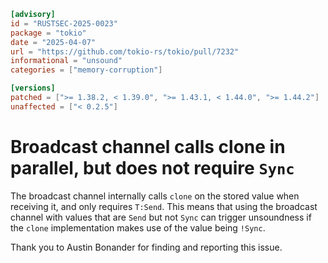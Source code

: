 ```toml
[advisory]
id = "RUSTSEC-2025-0023"
package = "tokio"
date = "2025-04-07"
url = "https://github.com/tokio-rs/tokio/pull/7232"
informational = "unsound"
categories = ["memory-corruption"]

[versions]
patched = [">= 1.38.2, < 1.39.0", ">= 1.43.1, < 1.44.0", ">= 1.44.2"]
unaffected = ["< 0.2.5"]
```

# Broadcast channel calls clone in parallel, but does not require `Sync`

The broadcast channel internally calls `clone` on the stored value when
receiving it, and only requires `T:Send`. This means that using the broadcast
channel with values that are `Send` but not `Sync` can trigger unsoundness if
the `clone` implementation makes use of the value being `!Sync`.

Thank you to Austin Bonander for finding and reporting this issue.
